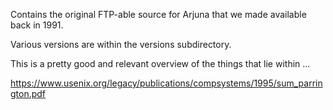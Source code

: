 Contains the original FTP-able source for Arjuna that we made available back in 1991.

Various versions are within the versions subdirectory.

This is a pretty good and relevant overview of the things that lie within ...

https://www.usenix.org/legacy/publications/compsystems/1995/sum_parrington.pdf
